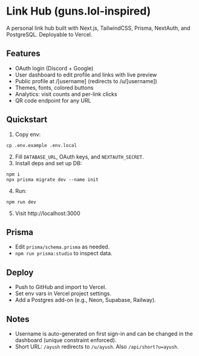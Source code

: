 # Link Hub (guns.lol-inspired)

A personal link hub built with Next.js, TailwindCSS, Prisma, NextAuth, and PostgreSQL. Deployable to Vercel.

## Features
- OAuth login (Discord + Google)
- User dashboard to edit profile and links with live preview
- Public profile at /[username] (redirects to /u/[username])
- Themes, fonts, colored buttons
- Analytics: visit counts and per-link clicks
- QR code endpoint for any URL

## Quickstart
1. Copy env:
```
cp .env.example .env.local
```
2. Fill `DATABASE_URL`, OAuth keys, and `NEXTAUTH_SECRET`.
3. Install deps and set up DB:
```
npm i
npx prisma migrate dev --name init
```
4. Run:
```
npm run dev
```
5. Visit http://localhost:3000

## Prisma
- Edit `prisma/schema.prisma` as needed.
- `npm run prisma:studio` to inspect data.

## Deploy
- Push to GitHub and import to Vercel.
- Set env vars in Vercel project settings.
- Add a Postgres add-on (e.g., Neon, Supabase, Railway).

## Notes
- Username is auto-generated on first sign-in and can be changed in the dashboard (unique constraint enforced).
- Short URL: `/ayush` redirects to `/u/ayush`. Also `/api/short?u=ayush`.